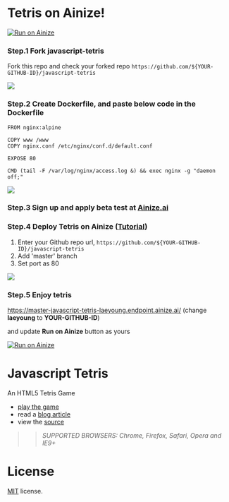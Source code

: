 # Tetris on Ainize!

[![Run on Ainize](https://ainize.ai/images/run_on_ainize_button.svg)](https://ainize.web.app/redirect?git_repo=https://github.com/orpybab/javascript-tetris)


### Step.1 Fork javascript-tetris

Fork this repo and check your forked repo
`https://github.com/${YOUR-GITHUB-ID}/javascript-tetris`

![](https://raw.githubusercontent.com/ainize-team/javascript-tetris/master/res/fork-repo.gif)


### Step.2 Create Dockerfile, and paste below code in the Dockerfile
```
FROM nginx:alpine

COPY www /www
COPY nginx.conf /etc/nginx/conf.d/default.conf

EXPOSE 80

CMD (tail -F /var/log/nginx/access.log &) && exec nginx -g "daemon off;"
```

![](https://raw.githubusercontent.com/ainize-team/javascript-tetris/master/res/create-dockerfile.gif)

### Step.3 Sign up and apply beta test at [Ainize.ai](https://ainize.ai)

### Step.4 Deploy Tetris on Ainize ([Tutorial](https://ai-network.gitbook.io/ainize-tutorials/getting-started/ainize))

1. Enter your Github repo url, `https://github.com/${YOUR-GITHUB-ID}/javascript-tetris`
2. Add 'master' branch
2. Set port as 80

![](https://raw.githubusercontent.com/ainize-team/javascript-tetris/master/res/deploy.gif)

### Step.5 Enjoy tetris

https://master-javascript-tetris-laeyoung.endpoint.ainize.ai/ (change __laeyoung__ to __YOUR-GITHUB-ID__)

and update __Run on Ainize__ button as yours

[![Run on Ainize](https://ainize.herokuapp.com/static/images/run_on_ainize_button.svg)](https://ainize.web.app/redirect?git_repo=https://github.com/ainize-team/javascript-tetris)


Javascript Tetris
=================

An HTML5 Tetris Game

 * [play the game](http://codeincomplete.com/projects/tetris/)
 * read a [blog article](http://codeincomplete.com/posts/2011/10/10/javascript_tetris/)
 * view the [source](https://github.com/jakesgordon/javascript-tetris)

>> _*SUPPORTED BROWSERS*: Chrome, Firefox, Safari, Opera and IE9+_

License
=======

[MIT](http://en.wikipedia.org/wiki/MIT_License) license.
